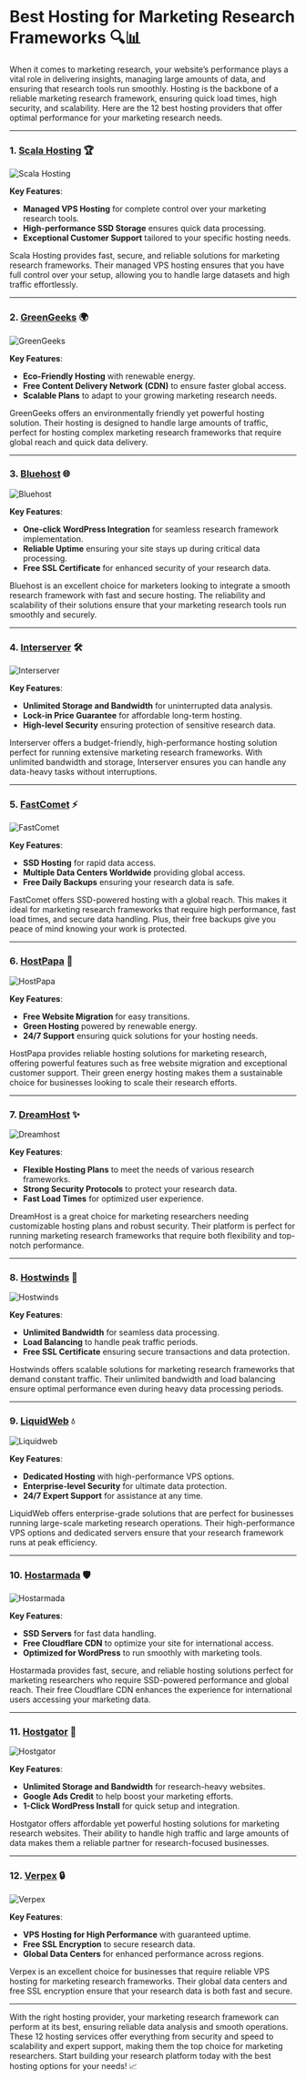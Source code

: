 # Best Hosting for Marketing Research Frameworks 🔍📊

When it comes to marketing research, your website’s performance plays a vital role in delivering insights, managing large amounts of data, and ensuring that research tools run smoothly. Hosting is the backbone of a reliable marketing research framework, ensuring quick load times, high security, and scalability. Here are the 12 best hosting providers that offer optimal performance for your marketing research needs.

---

### 1. [**Scala Hosting**](https://snipitx.com/scala-jy) 🏆

![Scala Hosting](https://i.imgur.com/uJ5JIK3.png "Scala Web Hosting")

**Key Features**:
- **Managed VPS Hosting** for complete control over your marketing research tools.
- **High-performance SSD Storage** ensures quick data processing.
- **Exceptional Customer Support** tailored to your specific hosting needs.

Scala Hosting provides fast, secure, and reliable solutions for marketing research frameworks. Their managed VPS hosting ensures that you have full control over your setup, allowing you to handle large datasets and high traffic effortlessly.

---

### 2. [**GreenGeeks**](https://snipitx.com/greengeeks-jy) 🌍

![GreenGeeks](https://i.imgur.com/eEwuntu.jpg "GreenGeeks Hosting")

**Key Features**:
- **Eco-Friendly Hosting** with renewable energy.
- **Free Content Delivery Network (CDN)** to ensure faster global access.
- **Scalable Plans** to adapt to your growing marketing research needs.

GreenGeeks offers an environmentally friendly yet powerful hosting solution. Their hosting is designed to handle large amounts of traffic, perfect for hosting complex marketing research frameworks that require global reach and quick data delivery.

---

### 3. [**Bluehost**](https://snipitx.com/bluehost-jy) 🌐

![Bluehost](https://i.imgur.com/PasFF9E.jpeg "Bluehost Hosting")

**Key Features**:
- **One-click WordPress Integration** for seamless research framework implementation.
- **Reliable Uptime** ensuring your site stays up during critical data processing.
- **Free SSL Certificate** for enhanced security of your research data.

Bluehost is an excellent choice for marketers looking to integrate a smooth research framework with fast and secure hosting. The reliability and scalability of their solutions ensure that your marketing research tools run smoothly and securely.

---

### 4. [**Interserver**](https://snipitx.com/interserver-jy) 🛠️

![Interserver](https://i.imgur.com/OM5dOEW.jpeg "Interserver Hosting")

**Key Features**:
- **Unlimited Storage and Bandwidth** for uninterrupted data analysis.
- **Lock-in Price Guarantee** for affordable long-term hosting.
- **High-level Security** ensuring protection of sensitive research data.

Interserver offers a budget-friendly, high-performance hosting solution perfect for running extensive marketing research frameworks. With unlimited bandwidth and storage, Interserver ensures you can handle any data-heavy tasks without interruptions.

---

### 5. [**FastComet**](https://snipitx.com/fastcomet-jy) ⚡

![FastComet](https://i.imgur.com/7qgXuWp.png "FastComet Hosting")

**Key Features**:
- **SSD Hosting** for rapid data access.
- **Multiple Data Centers Worldwide** providing global access.
- **Free Daily Backups** ensuring your research data is safe.

FastComet offers SSD-powered hosting with a global reach. This makes it ideal for marketing research frameworks that require high performance, fast load times, and secure data handling. Plus, their free backups give you peace of mind knowing your work is protected.

---

### 6. [**HostPapa**](https://snipitx.com/hostpapa-jy) 🌱

![HostPapa](https://i.imgur.com/ouDTkvl.jpeg "HostPapa Hosting")

**Key Features**:
- **Free Website Migration** for easy transitions.
- **Green Hosting** powered by renewable energy.
- **24/7 Support** ensuring quick solutions for your hosting needs.

HostPapa provides reliable hosting solutions for marketing research, offering powerful features such as free website migration and exceptional customer support. Their green energy hosting makes them a sustainable choice for businesses looking to scale their research efforts.

---

### 7. [**DreamHost**](https://snipitx.com/dreamhost-jy) ✨

![Dreamhost](https://i.imgur.com/rXIg8ip.jpeg "Dreamhost Hosting")

**Key Features**:
- **Flexible Hosting Plans** to meet the needs of various research frameworks.
- **Strong Security Protocols** to protect your research data.
- **Fast Load Times** for optimized user experience.

DreamHost is a great choice for marketing researchers needing customizable hosting plans and robust security. Their platform is perfect for running marketing research frameworks that require both flexibility and top-notch performance.

---

### 8. [**Hostwinds**](https://snipitx.com/hostwinds-jy) 💨

![Hostwinds](https://i.imgur.com/53aSNXx.jpeg "Hostwinds Hosting")

**Key Features**:
- **Unlimited Bandwidth** for seamless data processing.
- **Load Balancing** to handle peak traffic periods.
- **Free SSL Certificate** ensuring secure transactions and data protection.

Hostwinds offers scalable solutions for marketing research frameworks that demand constant traffic. Their unlimited bandwidth and load balancing ensure optimal performance even during heavy data processing periods.

---

### 9. [**LiquidWeb**](https://snipitx.com/liquidweb-jy) 💧

![Liquidweb](https://i.imgur.com/4IvT9SC.jpeg "Liquidweb Hosting")

**Key Features**:
- **Dedicated Hosting** with high-performance VPS options.
- **Enterprise-level Security** for ultimate data protection.
- **24/7 Expert Support** for assistance at any time.

LiquidWeb offers enterprise-grade solutions that are perfect for businesses running large-scale marketing research operations. Their high-performance VPS options and dedicated servers ensure that your research framework runs at peak efficiency.

---

### 10. [**Hostarmada**](https://snipitx.com/hostarmada-jy) 🛡️

![Hostarmada](https://i.imgur.com/KFbdf3o.jpeg "Hostarmada Hosting")

**Key Features**:
- **SSD Servers** for fast data handling.
- **Free Cloudflare CDN** to optimize your site for international access.
- **Optimized for WordPress** to run smoothly with marketing tools.

Hostarmada provides fast, secure, and reliable hosting solutions perfect for marketing researchers who require SSD-powered performance and global reach. Their free Cloudflare CDN enhances the experience for international users accessing your marketing data.

---

### 11. [**Hostgator**](https://snipitx.com/hostgator-jy) 🐊

![Hostgator](https://i.imgur.com/BcVkH57.jpeg "Hostgator Hosting")

**Key Features**:
- **Unlimited Storage and Bandwidth** for research-heavy websites.
- **Google Ads Credit** to help boost your marketing efforts.
- **1-Click WordPress Install** for quick setup and integration.

Hostgator offers affordable yet powerful hosting solutions for marketing research websites. Their ability to handle high traffic and large amounts of data makes them a reliable partner for research-focused businesses.

---

### 12. [**Verpex**](https://snipitx.com/verpex-jy) 🔒

![Verpex](https://i.imgur.com/6x5LhiS.jpeg "Verpex Hosting")

**Key Features**:
- **VPS Hosting for High Performance** with guaranteed uptime.
- **Free SSL Encryption** to secure research data.
- **Global Data Centers** for enhanced performance across regions.

Verpex is an excellent choice for businesses that require reliable VPS hosting for marketing research frameworks. Their global data centers and free SSL encryption ensure that your research data is both fast and secure.

---

With the right hosting provider, your marketing research framework can perform at its best, ensuring reliable data analysis and smooth operations. These 12 hosting services offer everything from security and speed to scalability and expert support, making them the top choice for marketing researchers. Start building your research platform today with the best hosting options for your needs! 📈
